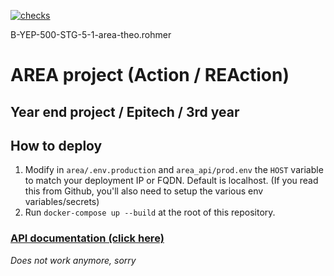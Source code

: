 [![checks](https://github.com/EpitechIT2020/B-YEP-500-STG-5-1-area-theo.rohmer/actions/workflows/build.yml/badge.svg?branch=master)](https://github.com/EpitechIT2020/B-YEP-500-STG-5-1-area-theo.rohmer/actions/workflows/build.yml)

B-YEP-500-STG-5-1-area-theo.rohmer

# AREA project (Action / REAction)
## Year end project / Epitech / 3rd year

## How to deploy
1. Modify in `area/.env.production` and `area_api/prod.env` the `HOST` variable to match your deployment IP or FQDN. Default is localhost.
(If you read this from Github, you'll also need to setup the various env variables/secrets)
2. Run `docker-compose up --build` at the root of this repository.

### [API documentation (click here)](https://documenter.getpostman.com/view/14250431/TWDUqyBb)
*Does not work anymore, sorry*

